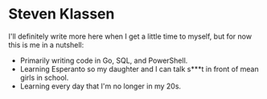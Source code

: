 # Steven Klassen

I'll definitely write more here when I get a little time to myself, but for now
this is me in a nutshell:

- Primarily writing code in Go, SQL, and PowerShell.
- Learning Esperanto so my daughter and I can talk s***t in front of mean girls
  in school.
- Learning every day that I'm no longer in my 20s.
